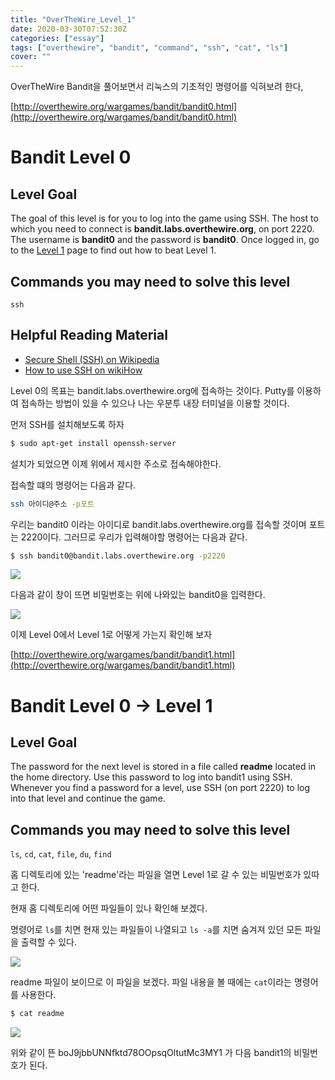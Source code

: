 ```yaml
---
title: "OverTheWire_Level_1"
date: 2020-03-30T07:52:30Z
categories: ["essay"]
tags: ["overthewire", "bandit", "command", "ssh", "cat", "ls"]
cover: ""
---
```


OverTheWire Bandit을 풀어보면서 리눅스의 기초적인 명령어를 익혀보려 한다,

  

[http://overthewire.org/wargames/bandit/bandit0.html](http://overthewire.org/wargames/bandit/bandit0.html)

  

# Bandit Level 0

## Level Goal

The goal of this level is for you to log into the game using SSH. The host to which you need to connect is **bandit.labs.overthewire.org**, on port 2220. The username is **bandit0** and the password is **bandit0**. Once logged in, go to the [Level 1](http://overthewire.org/wargames/bandit/bandit1.html) page to find out how to beat Level 1.

## Commands you may need to solve this level

`ssh`

## Helpful Reading Material

-   [Secure Shell (SSH) on Wikipedia](http://en.wikipedia.org/wiki/Secure_Shell)
-   [How to use SSH on wikiHow](http://www.wikihow.com/Use-SSH)

  

Level 0의 목표는 bandit.labs.overthewire.org에 접속하는 것이다. Putty를 이용하여 접속하는 방법이 있을 수 있으나 나는 우분투 내장 터미널을 이용할 것이다.

  

먼저 SSH를 설치해보도록 하자
```bash
$ sudo apt-get install openssh-server
```
  

설치가 되었으면 이제 위에서 제시한 주소로 접속해야한다.

  

접속할 떄의 명령어는 다음과 같다.
```bash
ssh 아이디@주소 -p포트
```
  

우리는 bandit0 이라는 아이디로 bandit.labs.overthewire.org를 접속할 것이며 포트는 2220이다. 그러므로 우리가 입력해야할 명령어는 다음과 같다.
```bash
$ ssh bandit0@bandit.labs.overthewire.org -p2220
```
  

[![](https://1.bp.blogspot.com/-wtkplKZriao/WWH6T_8-lTI/AAAAAAAAKoo/RYtZfGIyagEYFzX7LQAbrb7xNJwKn96nQCLcBGAs/s640/bandit0%25EC%25A0%2591%25EC%2586%258D.png)](https://1.bp.blogspot.com/-wtkplKZriao/WWH6T_8-lTI/AAAAAAAAKoo/RYtZfGIyagEYFzX7LQAbrb7xNJwKn96nQCLcBGAs/s1600/bandit0%25EC%25A0%2591%25EC%2586%258D.png)

  

다음과 같이 창이 뜨면 비밀번호는 위에 나와있는 bandit0을 입력한다.

  

[![](https://3.bp.blogspot.com/-S3e2gcu8dm4/WWH7TFd_oLI/AAAAAAAAKo0/PGzPV3gtx9MOq5vwZG5HvhmmpNssmqBzgCLcBGAs/s640/bandit0_01.png)](https://3.bp.blogspot.com/-S3e2gcu8dm4/WWH7TFd_oLI/AAAAAAAAKo0/PGzPV3gtx9MOq5vwZG5HvhmmpNssmqBzgCLcBGAs/s1600/bandit0_01.png)

  

  

이제 Level 0에서 Level 1로 어떻게 가는지 확인해 보자

[http://overthewire.org/wargames/bandit/bandit1.html](http://overthewire.org/wargames/bandit/bandit1.html)

  

# Bandit Level 0 → Level 1

## Level Goal

The password for the next level is stored in a file called **readme** located in the home directory. Use this password to log into bandit1 using SSH. Whenever you find a password for a level, use SSH (on port 2220) to log into that level and continue the game.

## Commands you may need to solve this level

`ls`, `cd`, `cat`, `file`, `du`, `find`

  

홈 디렉토리에 있는 'readme'라는 파일을 열면 Level 1로 갈 수 있는 비밀번호가 있따고 한다.

  

현재 홈 디렉토리에 어떤 파일들이 있나 확인해 보겠다.

명령어로 `ls`를 치면 현재 있는 파일들이 나열되고 `ls -a`를 치면 숨겨져 있던 모든 파일을 출력할 수 있다.

  

[![](https://2.bp.blogspot.com/-X0yl4LOu99U/WWH7S1Tp4VI/AAAAAAAAKos/awtlshWF8CM6smSCVPPza0oYiLICuF9qgCLcBGAs/s640/bandit0_02.png)](https://2.bp.blogspot.com/-X0yl4LOu99U/WWH7S1Tp4VI/AAAAAAAAKos/awtlshWF8CM6smSCVPPza0oYiLICuF9qgCLcBGAs/s1600/bandit0_02.png)

  

readme 파일이 보이므로 이 파일을 보겠다. 파일 내용을 볼 때에는 `cat`이라는 명령어를 사용한다.
```bash
$ cat readme
```
  

[![](https://3.bp.blogspot.com/-fsNiIAMKPXw/WWH7TCCB3jI/AAAAAAAAKow/9anYYYSfVQs0caSnrsC2U9EhKmjA0NIAQCLcBGAs/s640/bandit0_03.png)](https://3.bp.blogspot.com/-fsNiIAMKPXw/WWH7TCCB3jI/AAAAAAAAKow/9anYYYSfVQs0caSnrsC2U9EhKmjA0NIAQCLcBGAs/s1600/bandit0_03.png)

  

위와 같이 뜬 boJ9jbbUNNfktd78OOpsqOltutMc3MY1 가 다음 bandit1의 비밀번호가 된다.